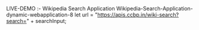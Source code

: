LIVE-DEMO :- Wikipedia Search Application
Wikipedia-Search-Application-dynamic-webapplication-8
let url = "https://apis.ccbp.in/wiki-search?search=" + searchInput;

